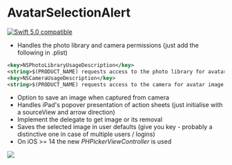 # AvatarSelectionAlert

<a href="https://developer.apple.com/swift"><img src="https://img.shields.io/badge/swift5.0-compatible-4BC51D.svg?style=flat" alt="Swift 5.0 compatible" /></a>


- Handles the photo library and camera permissions (just add the following in .plist)
```xml
<key>NSPhotoLibraryUsageDescription</key>
<string>$(PRODUCT_NAME) requests access to the photo library for avatar image selection</string>
<key>NSCameraUsageDescription</key>
<string>$(PRODUCT_NAME) requests access to the camera for avatar image selection</string>
```
- Option to save an image when captured from camera
- Handles iPad's popover presentation of action sheets (just initialise with a sourceView and arrow direction)
- Implement the delegate to get image or its removal
- Saves the selected image in user defaults (give you key - probably a distinctive one in case of multiple users / logins)
- On iOS >= 14 the new *PHPickerViewController* is used


![](demo.gif)
